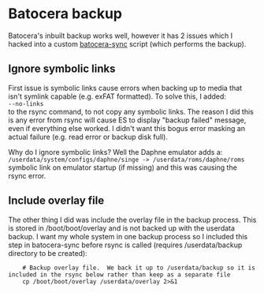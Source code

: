 # Batocera backup

Batocera's inbuilt backup works well, however it has 2 issues which I hacked into a custom [batocera-sync](https://github.com/DaveBullet1050/BatoceraHelpers/blob/main/usr/bin/batocera-sync) script (which performs the backup).  

## Ignore symbolic links
First issue is symbolic links cause errors when backing up to media that isn't symlink capable (e.g. exFAT formatted).  To solve this, I added:  
`--no-links`  
to the rsync command, to not copy any symbolic links.  The reason I did this is any error from rsync will cause ES to display "backup failed" message, even if everything else worked. I didn't want this bogus error masking an actual failure (e.g. read error or backup disk full).  

Why do I ignore symbolic links?  Well the Daphne emulator adds a:
`/userdata/system/configs/daphne/singe -> /userdata/roms/daphne/roms`  
symbolic link on emulator startup (if missing) and this was causing the rsync error.

## Include overlay file
The other thing I did was include the overlay file in the backup process.  This is stored in /boot/boot/overlay and is not backed up with the userdata backup.  I want my whole system in one backup process so I included this step in batocera-sync before rsync is called (requires /userdata/backup directory to be created):  
```
	# Backup overlay file.  We back it up to /userdata/backup so it is included in the rsync below rather than keep as a separate file
	cp /boot/boot/overlay /userdata/overlay 2>&1
```  
